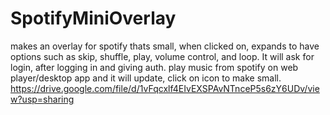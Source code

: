 # SpotifyMiniOverlay
makes an overlay for spotify thats small, when clicked on, expands to have options such as skip, shuffle, play, volume control, and loop.
It will ask for login, after logging in and giving auth. play music from spotify on web player/desktop app and it will update, click on icon to make small.
https://drive.google.com/file/d/1vFqcxlf4EIvEXSPAvNTnceP5s6zY6UDv/view?usp=sharing
